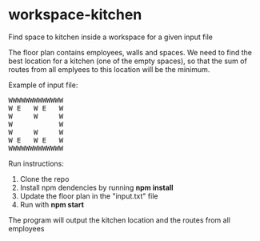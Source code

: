 # workspace-kitchen
Find space to kitchen inside a workspace for a given input file

The floor plan contains employees, walls and spaces.
We need to find the best location for a kitchen (one of the empty spaces), so that the sum of routes from all emplyees to this location will be the minimum.

Example of input file:
<pre>
WWWWWWWWWWWWW
W E   W E   W
W     W     W
W           W
W     W     W
W E   W E   W
WWWWWWWWWWWWW
</pre>

Run instructions:
1. Clone the repo
2. Install npm dendencies by running <b>npm install</b>
3. Update the floor plan in the "input.txt" file
4. Run with <b>npm start</b>

The program will output the kitchen location and the routes from all employees
